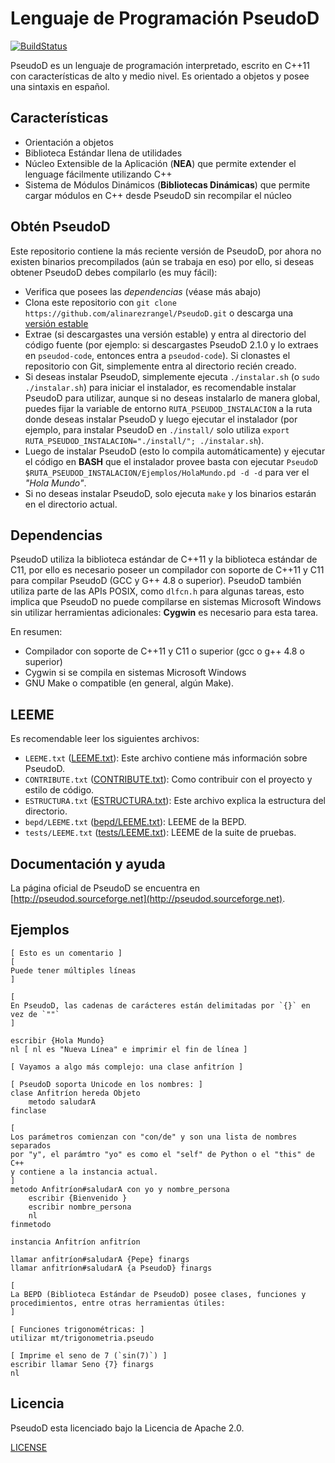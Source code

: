 # Lenguaje de Programación PseudoD #

[![BuildStatus][BuildStatus]](https://travis-ci.org/alinarezrangel/PseudoD)

PseudoD es un lenguaje de programación interpretado, escrito en C++11 con
características de alto y medio nivel. Es orientado a objetos y posee una
sintaxis en español.

## Características ##

* Orientación a objetos
* Biblioteca Estándar llena de utilidades
* Núcleo Extensible de la Aplicación (**NEA**) que permite extender el lenguage
fácilmente utilizando C++
* Sistema de Módulos Dinámicos (**Bibliotecas Dinámicas**) que permite cargar
módulos en C++ desde PseudoD sin recompilar el núcleo

## Obtén PseudoD ##

Este repositorio contiene la más reciente versión de PseudoD, por ahora no
existen binarios precompilados (aún se trabaja en eso) por ello, si deseas
obtener PseudoD debes compilarlo (es muy fácil):

* Verifica que posees las *dependencias* (véase más abajo)
* Clona este repositorio con
`git clone https://github.com/alinarezrangel/PseudoD.git` o descarga una
[versión estable][VersionesEstables]
* Extrae (si descargastes una versión estable) y entra al directorio del código
fuente (por ejemplo: si descargastes PseudoD 2.1.0 y lo extraes en
`pseudod-code`, entonces entra a `pseudod-code`). Si clonastes el repositorio
con Git, simplemente entra al directorio recién creado.
* Si deseas instalar PseudoD, simplemente ejecuta `./instalar.sh` (o
`sudo ./instalar.sh`) para iniciar el instalador, es recomendable instalar
PseudoD para utilizar, aunque si no deseas instalarlo de manera global, puedes
fijar la variable de entorno `RUTA_PSEUDOD_INSTALACION` a la ruta donde deseas
instalar PseudoD y luego ejecutar el instalador (por ejemplo, para instalar
PseudoD en `./install/` solo utiliza
`export RUTA_PSEUDOD_INSTALACION="./install/"; ./instalar.sh`).
* Luego de instalar PseudoD (esto lo compila automáticamente) y ejecutar el
código en **BASH** que el instalador provee basta con ejecutar
`PseudoD $RUTA_PSEUDOD_INSTALACION/Ejemplos/HolaMundo.pd -d -d` para ver el
*"Hola Mundo"*.
* Si no deseas instalar PseudoD, solo ejecuta `make` y los binarios estarán
en el directorio actual.

## Dependencias ##

PseudoD utiliza la biblioteca estándar de C++11 y la biblioteca estándar de
C11, por ello es necesario poseer un compilador con soporte de C++11 y C11
para compilar PseudoD (GCC y G++ 4.8 o superior). PseudoD también utiliza
parte de las APIs POSIX, como `dlfcn.h` para algunas tareas, esto implica que
PseudoD no puede compilarse en sistemas Microsoft Windows sin utilizar
herramientas adicionales: **Cygwin** es necesario para esta tarea.

En resumen:

* Compilador con soporte de C++11 y C11 o superior (gcc o g++ 4.8 o superior)
* Cygwin si se compila en sistemas Microsoft Windows
* GNU Make o compatible (en general, algún Make).

## LEEME ##

Es recomendable leer los siguientes archivos:

* `LEEME.txt` ([LEEME.txt](LEEME.txt)): Este archivo contiene más información
sobre PseudoD.
* `CONTRIBUTE.txt` ([CONTRIBUTE.txt](CONTRIBUTE.txt)): Como contribuir con el
proyecto y estilo de código.
* `ESTRUCTURA.txt` ([ESTRUCTURA.txt](ESTRUCTURA.txt)): Este archivo explica
la estructura del directorio.
* `bepd/LEEME.txt` ([bepd/LEEME.txt](bepd/LEEME.txt)): LEEME de la BEPD.
* `tests/LEEME.txt` ([tests/LEEME.txt](tests/LEEME.txt)): LEEME de la suite de
pruebas.

## Documentación y ayuda ##

La página oficial de PseudoD se encuentra en
[http://pseudod.sourceforge.net](http://pseudod.sourceforge.net).

## Ejemplos ##

```pseudod
[ Esto es un comentario ]
[
Puede tener múltiples líneas
]

[
En PseudoD, las cadenas de carácteres están delimitadas por `{}` en vez de `""`
]

escribir {Hola Mundo}
nl [ nl es "Nueva Línea" e imprimir el fin de línea ]

[ Vayamos a algo más complejo: una clase anfitríon ]

[ PseudoD soporta Unicode en los nombres: ]
clase Anfitríon hereda Objeto
	metodo saludarA
finclase

[
Los parámetros comienzan con "con/de" y son una lista de nombres separados
por "y", el parámtro "yo" es como el "self" de Python o el "this" de C++
y contiene a la instancia actual.
]
metodo Anfitríon#saludarA con yo y nombre_persona
	escribir {Bienvenido }
	escribir nombre_persona
	nl
finmetodo

instancia Anfitríon anfitríon

llamar anfitríon#saludarA {Pepe} finargs
llamar anfitríon#saludarA {a PseudoD} finargs

[
La BEPD (Biblioteca Estándar de PseudoD) posee clases, funciones y
procedimientos, entre otras herramientas útiles:
]

[ Funciones trigonométricas: ]
utilizar mt/trigonometria.pseudo

[ Imprime el seno de 7 (`sin(7)`) ]
escribir llamar Seno {7} finargs
nl
```

## Licencia ##

PseudoD esta licenciado bajo la Licencia de Apache 2.0.

[LICENSE](LICENSE)

[BuildStatus]: https://travis-ci.org/alinarezrangel/PseudoD.svg?branch=master
[VersionesEstables]: http://pseudod.sourceforge.net/download.html
